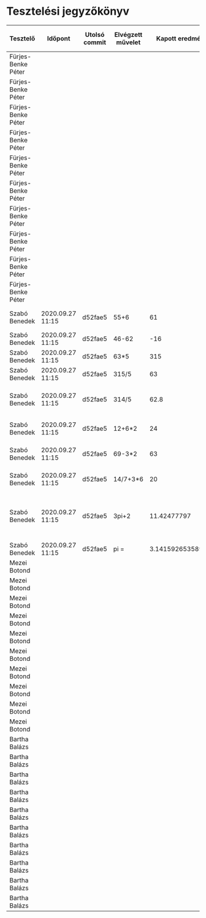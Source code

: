Tesztelési jegyzőkönyv
======================

| Tesztelő  | Időpont | Utolsó commit | Elvégzett művelet | Kapott eredmény | Helyes-e a kapott eredmény | Mit tesztelt ezzel? |
| ------------- | ------------- | ------------- | ------------- | ------------- | ------------- | ------------- |
| Fürjes-Benke Péter |   |   |   |   |   |  |
| Fürjes-Benke Péter |   |   |   |   |   |  |
| Fürjes-Benke Péter |   |   |   |   |   |  |
| Fürjes-Benke Péter |   |   |   |   |   |  |
| Fürjes-Benke Péter |   |   |   |   |   |  |
| Fürjes-Benke Péter |   |   |   |   |   |  |
| Fürjes-Benke Péter |   |   |   |   |   |  |
| Fürjes-Benke Péter |   |   |   |   |   |  |
| Fürjes-Benke Péter |   |   |   |   |   |  |
| Fürjes-Benke Péter |   |   |   |   |   |  |
| Szabó Benedek |  2020.09.27 11:15 | d52fae5  | 55+6  |  61 | Igen  | Összeadás művelet helyessége |
| Szabó Benedek |  2020.09.27 11:15 |  d52fae5 | 46-62  | -16  | Igen  | Kivonás művelet helyessége |
| Szabó Benedek | 2020.09.27 11:15  |  d52fae5 | 63*5  | 315  | Igen  | Szorzás művelet helyessége |
| Szabó Benedek |  2020.09.27 11:15 | d52fae5  |  315/5 | 63  | Igen  | Osztás művelet helyessége |
| Szabó Benedek | 2020.09.27 11:15  | d52fae5  | 314/5  |  62.8 | Igen  | Osztás művelet helyessége nem egész eredmény esetén |
| Szabó Benedek | 2020.09.27 11:15  |  d52fae5 | 12+6*2  |  24 | Igen  | Precedencia kezelése az alapműveleteknél |
| Szabó Benedek |  2020.09.27 11:15 | d52fae5  |  69-3*2 | 63  |  Igen | Precedencia kezelése az alapműveleteknél |
| Szabó Benedek |  2020.09.27 11:15 |  d52fae5 | 14/7+3*6  | 20  |  Igen | Precedencia kezelése az alapműveleteknél |
| Szabó Benedek |  2020.09.27 11:15 |  d52fae5 | 3pi+2  |  11.42477797 |  Igen | Pi gomb helyes kezelése, ha szám után írjuk, automatikusan szorzás művelet alkalmazása |
| Szabó Benedek |  2020.09.27 11:15 | d52fae5  | pi = | 3.141592653589793  |  Igen | Helyes pi érték |
| Mezei Botond |   |   |   |   |   |  |
| Mezei Botond |   |   |   |   |   |  |
| Mezei Botond |   |   |   |   |   |  |
| Mezei Botond |   |   |   |   |   |  |
| Mezei Botond |   |   |   |   |   |  |
| Mezei Botond |   |   |   |   |   |  |
| Mezei Botond |   |   |   |   |   |  |
| Mezei Botond |   |   |   |   |   |  |
| Mezei Botond |   |   |   |   |   |  |
| Mezei Botond |   |   |   |   |   |  |
| Bartha Balázs |   |   |   |   |   |  |
| Bartha Balázs |   |   |   |   |   |  |
| Bartha Balázs |   |   |   |   |   |  |
| Bartha Balázs |   |   |   |   |   |  |
| Bartha Balázs |   |   |   |   |   |  |
| Bartha Balázs |   |   |   |   |   |  |
| Bartha Balázs |   |   |   |   |   |  |
| Bartha Balázs |   |   |   |   |   |  |
| Bartha Balázs |   |   |   |   |   |  |
| Bartha Balázs |   |   |   |   |   |  |
